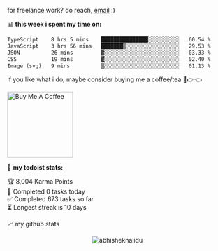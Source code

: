 for freelance work? do reach, [email](mailto:abhishknads.work@gmail.com) :)

📊 **this week i spent my time on:**
<!--START_SECTION:waka-->

```txt
TypeScript    8 hrs 5 mins    ███████████████░░░░░░░░░░   60.54 %
JavaScript    3 hrs 56 mins   ███████▒░░░░░░░░░░░░░░░░░   29.53 %
JSON          26 mins         ▓░░░░░░░░░░░░░░░░░░░░░░░░   03.33 %
CSS           19 mins         ▓░░░░░░░░░░░░░░░░░░░░░░░░   02.40 %
Image (svg)   9 mins          ▒░░░░░░░░░░░░░░░░░░░░░░░░   01.13 %
```

<!--END_SECTION:waka-->

if you like what i do, maybe consider buying me a coffee/tea 🥺👉👈

<a href="https://www.buymeacoffee.com/abhisheknaiidu" target="_blank"><img src="https://cdn.buymeacoffee.com/buttons/v2/default-red.png" alt="Buy Me A Coffee" width="150" ></a>

🚧 **my todoist stats:**
<!-- TODO-IST:START -->
🏆  8,004 Karma Points           
🌸  Completed 0 tasks today           
✅  Completed 673 tasks so far           
⏳  Longest streak is 10 days
<!-- TODO-IST:END -->


📈 my github stats

<p align="center"> <img src="https://github-readme-stats.vercel.app/api?username=abhisheknaiidu&show_icons=true&theme=gotham" alt="abhisheknaiidu" />




